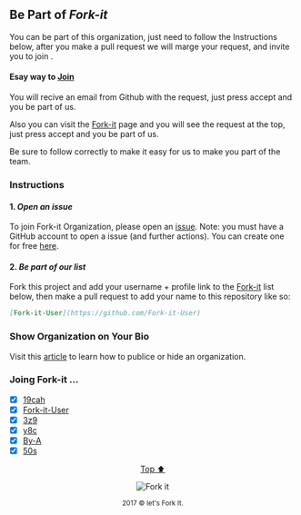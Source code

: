 <p id="top"><p>

## Be Part of  _**Fork-it**_

You can be part of this organization, just need to follow the Instructions below, after you make a pull request we will marge your request, and invite you to join .

#### Esay way to [Join](https://orgmanager.miguelpiedrafita.com/o/fork-it)

You will recive an email from Github with the request, just press accept and you be part of us. 

Also you can visit the [Fork-it](https://github.com/fork-it/) page and you will see the request at the top, just press accept and you be part of us.

Be sure to follow correctly to make it easy for us to make you part of the team.

### Instructions
#### 1. _Open an issue_
To join Fork-it Organization, please open an [issue](https://github.com/fork-it/join/issues/new?title=Please%20add%20me%20to%20the%20Fork%20it&body=Thank%20you). Note: you must have a GitHub account to open a issue (and further actions). You can create one for free [here](https://github.com/signup).
#### 2. _Be part of our list_
Fork this project and add your username + profile link to the [Fork-it](https://github.com/fork-it/join) list below, then make a pull request to add your name to this repository like so:

```markdown
[Fork-it-User](https://github.com/Fork-it-User)
```

### Show Organization on Your Bio

Visit this [article](https://help.github.com/articles/publicizing-or-hiding-organization-membership/) to learn how to publice or hide an organization.

### Joing Fork-it ...

- [x] [19cah](https://github.com/19cah)
- [x] [Fork-it-User](https://github.com/Fork-it-User)
- [x] [3z9](https://github.com/3z9)
- [x] [y8c](https://github.com/y8c)
- [x] [By-A](https://github.com/by-a)
- [x] [50s](https://github.com/50s)

<html>
	<p align="center">
	    <a href="#top">Top ⬆️ </a>
	</p>
	<p align="center">
	    <img src="https://raw.githubusercontent.com/fork-it/weFork/master/assets/fork/fork50px.png" alt="Fork it">
	</p>
	<p align="center">
	    <small>2017 &copy let's Fork It. </small>
	</p>
</html>
